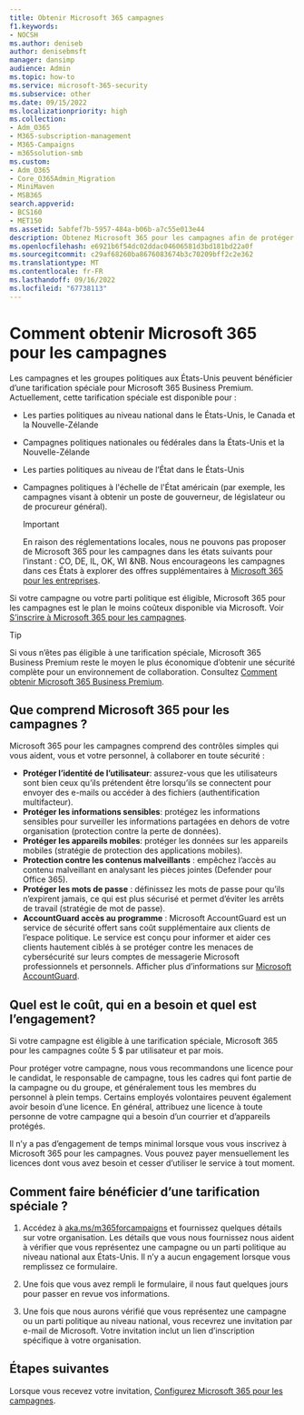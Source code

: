 ```yaml
---
title: Obtenir Microsoft 365 campagnes
f1.keywords:
- NOCSH
ms.author: deniseb
author: denisebmsft
manager: dansimp
audience: Admin
ms.topic: how-to
ms.service: microsoft-365-security
ms.subservice: other
ms.date: 09/15/2022
ms.localizationpriority: high
ms.collection:
- Adm_O365
- M365-subscription-management
- M365-Campaigns
- m365solution-smb
ms.custom:
- Adm_O365
- Core_O365Admin_Migration
- MiniMaven
- MSB365
search.appverid:
- BCS160
- MET150
ms.assetid: 5abfef7b-5957-484a-b06b-a7c55e013e44
description: Obtenez Microsoft 365 pour les campagnes afin de protéger votre campagne contre les menaces de cybersécurité pour la messagerie électronique, les données et les communications.
ms.openlocfilehash: e6921b6f54dc02ddac04606581d3bd181bd22a0f
ms.sourcegitcommit: c29af68260ba8676083674b3c70209bff2c2e362
ms.translationtype: MT
ms.contentlocale: fr-FR
ms.lasthandoff: 09/16/2022
ms.locfileid: "67738113"
---
```

# <a name="how-to-get-microsoft-365-for-campaigns"></a>Comment obtenir Microsoft 365 pour les campagnes

Les campagnes et les groupes politiques aux États-Unis peuvent bénéficier d’une tarification spéciale pour Microsoft 365 Business Premium. Actuellement, cette tarification spéciale est disponible pour :

- Les parties politiques au niveau national dans le États-Unis, le Canada et la Nouvelle-Zélande
- Campagnes politiques nationales ou fédérales dans la États-Unis et la Nouvelle-Zélande
- Les parties politiques au niveau de l’État dans le États-Unis
- Campagnes politiques à l'échelle de l'État américain (par exemple, les campagnes visant à obtenir un poste de gouverneur, de législateur ou de procureur général).

   > [!IMPORTANT]
   > En raison des réglementations locales, nous ne pouvons pas proposer de Microsoft 365 pour les campagnes dans les états suivants pour l’instant : CO, DE, IL, OK, WI &NB. Nous encourageons les campagnes dans ces États à explorer des offres supplémentaires à [Microsoft 365 pour les entreprises](https://www.office.com/business).

Si votre campagne ou votre parti politique est éligible, Microsoft 365 pour les campagnes est le plan le moins coûteux disponible via Microsoft. Voir [S’inscrire à Microsoft 365 pour les campagnes](m365-campaigns-sign-up.md).  

> [!TIP]
> Si vous n’êtes pas éligible à une tarification spéciale, Microsoft 365 Business Premium reste le moyen le plus économique d’obtenir une sécurité complète pour un environnement de collaboration. Consultez [Comment obtenir Microsoft 365 Business Premium](get-microsoft-365-business-premium.md).

## <a name="what-does-microsoft-365-for-campaigns-include"></a>Que comprend Microsoft 365 pour les campagnes ?

Microsoft 365 pour les campagnes comprend des contrôles simples qui vous aident, vous et votre personnel, à collaborer en toute sécurité :

- **Protéger l’identité de l’utilisateur**: assurez-vous que les utilisateurs sont bien ceux qu’ils prétendent être lorsqu’ils se connectent pour envoyer des e-mails ou accéder à des fichiers (authentification multifacteur).
- **Protéger les informations sensibles**: protégez les informations sensibles pour surveiller les informations partagées en dehors de votre organisation (protection contre la perte de données).
- **Protéger les appareils mobiles**: protéger les données sur les appareils mobiles (stratégie de protection des applications mobiles).
- **Protection contre les contenus malveillants** : empêchez l’accès au contenu malveillant en analysant les pièces jointes (Defender pour Office 365).
- **Protéger les mots de passe** : définissez les mots de passe pour qu’ils n’expirent jamais, ce qui est plus sécurisé et permet d’éviter les arrêts de travail (stratégie de mot de passe).
- **AccountGuard accès au programme** : Microsoft AccountGuard est un service de sécurité offert sans coût supplémentaire aux clients de l’espace politique. Le service est conçu pour informer et aider ces clients hautement ciblés à se protéger contre les menaces de cybersécurité sur leurs comptes de messagerie Microsoft professionnels et personnels. Afficher plus d’informations sur [Microsoft AccountGuard](https://www.microsoftaccountguard.com/).

## <a name="what-does-it-cost-who-needs-it-and-what-is-the-commitment"></a>Quel est le coût, qui en a besoin et quel est l’engagement?

Si votre campagne est éligible à une tarification spéciale, Microsoft 365 pour les campagnes coûte 5 $ par utilisateur et par mois.

Pour protéger votre campagne, nous vous recommandons une licence pour le candidat, le responsable de campagne, tous les cadres qui font partie de la campagne ou du groupe, et généralement tous les membres du personnel à plein temps. Certains employés volontaires peuvent également avoir besoin d’une licence. En général, attribuez une licence à toute personne de votre campagne qui a besoin d’un courrier et d’appareils protégés.

Il n’y a pas d’engagement de temps minimal lorsque vous vous inscrivez à Microsoft 365 pour les campagnes. Vous pouvez payer mensuellement les licences dont vous avez besoin et cesser d’utiliser le service à tout moment.

## <a name="how-do-i-qualify-for-special-pricing"></a>Comment faire bénéficier d’une tarification spéciale ?

1. Accédez à [aka.ms/m365forcampaigns](https://aka.ms/m365forcampaigns/) et fournissez quelques détails sur votre organisation. Les détails que vous nous fournissez nous aident à vérifier que vous représentez une campagne ou un parti politique au niveau national aux États-Unis. Il n’y a aucun engagement lorsque vous remplissez ce formulaire.

2. Une fois que vous avez rempli le formulaire, il nous faut quelques jours pour passer en revue vos informations.

3. Une fois que nous aurons vérifié que vous représentez une campagne ou un parti politique au niveau national, vous recevrez une invitation par e-mail de Microsoft. Votre invitation inclut un lien d’inscription spécifique à votre organisation.

## <a name="next-steps"></a>Étapes suivantes

Lorsque vous recevez votre invitation, [Configurez Microsoft 365 pour les campagnes](m365-campaigns-setup.md).
